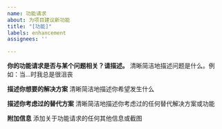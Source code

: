 ```yaml
---
name: 功能请求
about: 为项目建议新功能
title: "[功能]"
labels: enhancement
assignees: ''

---
```


**你的功能请求是否与某个问题相关？请描述。**
清晰简洁地描述问题是什么。例如：当...时我总是很沮丧

**描述你想要的解决方案**
清晰简洁地描述你希望发生什么

**描述你考虑过的替代方案**
清晰简洁地描述你考虑过的任何替代解决方案或功能

**附加信息**
添加关于功能请求的任何其他信息或截图
